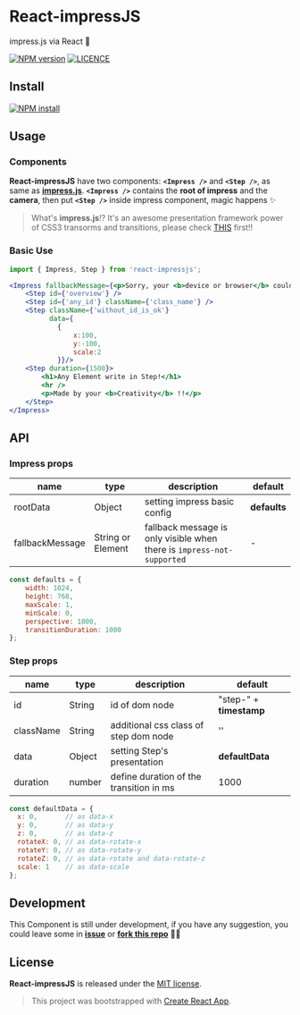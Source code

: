 # React-impressJS

impress.js via React :tada:

[![NPM version][npm-image]][npm-url]
[![LICENCE][licence-image]][licence-url]

[npm-image]: https://img.shields.io/npm/v/react-impressjs.svg
[npm-url]: https://www.npmjs.com/package/react-impressjs
[licence-image]: https://img.shields.io/npm/l/react-impressjs.svg
[licence-url]: https://github.com/GeorgioWan/react-impressjs/blob/master/LICENSE

## Install

[![NPM install](https://nodei.co/npm/react-impressjs.png)](https://www.npmjs.com/package/react-impressjs)

## Usage

### Components

**React-impressJS** have two components: **`<Impress />`** and **`<Step />`**, as same as [**impress.js**](https://github.com/impress/impress.js/).
**`<Impress />`** contains the **root of impress** and the **camera**, then put **`<Step />`** inside impress component, magic happens :sparkles:

> What's **impress.js**!? It's an awesome presentation framework power of CSS3 transorms and transitions, please check [THIS](https://github.com/impress/impress.js) first!!

### Basic Use

```jsx
import { Impress, Step } from 'react-impressjs';

<Impress fallbackMessage={<p>Sorry, your <b>device or browser</b> couldn't support well.</p>}>
    <Step id={'overview'} /> 
    <Step id={'any_id'} className={'class_name'} />
    <Step className={'without_id_is_ok'} 
          data={
            {
                x:100,
                y:-100,
                scale:2
            }}/>
    <Step duration={1500}>
        <h1>Any Element write in Step!</h1>
        <hr />
        <p>Made by your <b>Creativity</b> !!</p>
    </Step>
</Impress>
```

## API

### Impress props

| name     | type    | description     | default      |
|----------|----------------|----------|--------------|
|rootData | Object | setting impress basic config | **defaults** |
|fallbackMessage | String or Element | fallback message is only visible when there is `impress-not-supported` | - |

```js
const defaults = {
    width: 1024,
    height: 768,
    maxScale: 1,
    minScale: 0,
    perspective: 1000,
    transitionDuration: 1000
};
```

### Step props

| name     | type    | description     | default      |
|----------|----------------|----------|--------------|
|id | String | id of dom node | "step-" + **timestamp** |
|className | String | additional css class of step dom node | '' |
|data | Object | setting Step's presentation | **defaultData** |
|duration | number | define duration of the transition in ms  | 1000 |

```js
const defaultData = {
  x: 0,       // as data-x
  y: 0,       // as data-y
  z: 0,       // as data-z
  rotateX: 0, // as data-rotate-x
  rotateY: 0, // as data-rotate-y
  rotateZ: 0, // as data-rotate and data-rotate-z
  scale: 1    // as data-scale
};
```

## Development

This Component is still under development, if you have any suggestion, you could leave some in [**issue**](https://github.com/GeorgioWan/react-impressjs/issues) or [**fork this repo**](https://github.com/GeorgioWan/react-impressjs#fork-destination-box) :muscle::muscle:

## License

**React-impressJS** is released under the [MIT license](https://github.com/GeorgioWan/react-impressjs/blob/master/LICENSE).


> This project was bootstrapped with [Create React App](https://github.com/facebookincubator/create-react-app).
